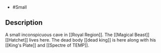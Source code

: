 - #Small
## Description
A small inconspicuous cave in [[Royal Region]].
The [[Magical Beast]] [[Hatchet]] lives here. The dead body [[dead king]] is here along with his [[King's Plate]] and [[Spectre of TEMP]].